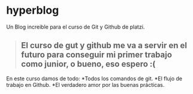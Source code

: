 # hyperblog
Un Blog increible para el curso de Git y Github de platzi.
>El curso de gut y github me va a servir en el futuro para conseguir mi primer trabajo como junior, o bueno, eso espero :( 
>-
En este curso damos de todo:
*Todos los comandos de git.
*El flujo de trabajo en Github.
*El verdadero amor por las buenas prácticas.

